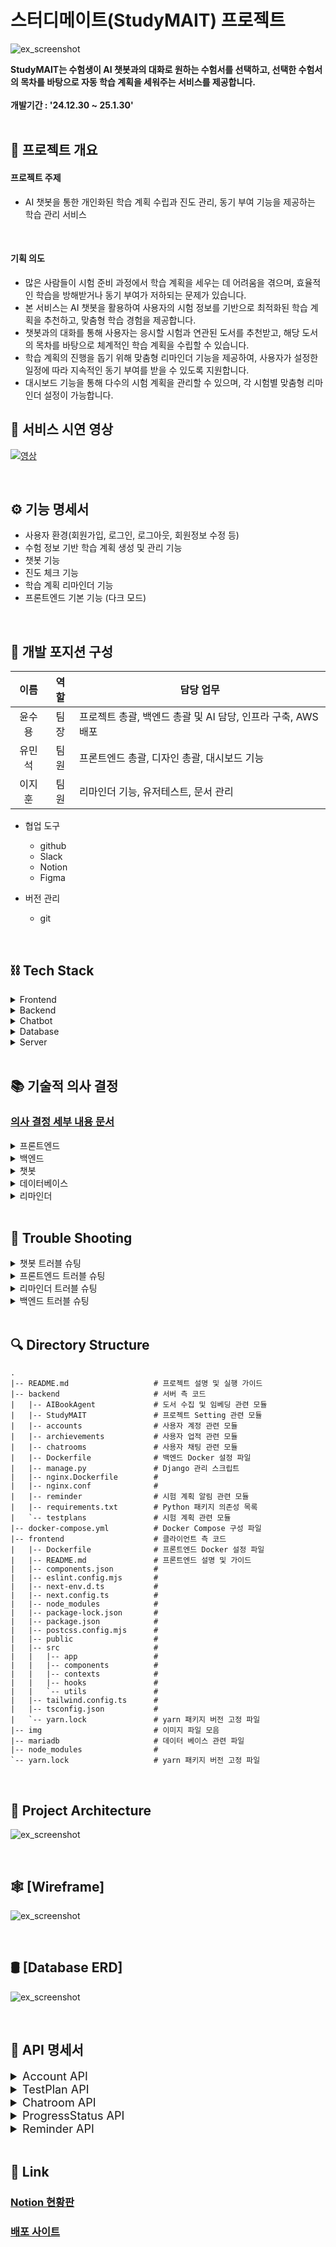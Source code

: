# 스터디메이트(StudyMAIT) 프로젝트

![ex_screenshot](./img/main.png)
<summary style="font-weight:bold;">
  StudyMAIT는 수험생이 AI 챗봇과의 대화로 원하는 수험서를 선택하고, 선택한 수험서의 목차를 바탕으로 자동 학습 계획을 세워주는 서비스를 제공합니다.
</summary>
<br>

<summary style="font-weight:bold;">개발기간 : '24.12.30 ~ 25.1.30'</summary>
<br>

## ****📌 프로젝트 개요****
#### 프로젝트 주제
- AI 챗봇을 통한 개인화된 학습 계획 수립과 진도 관리, 동기 부여 기능을 제공하는 학습 관리 서비스
<br/>

#### 기획 의도
- 많은 사람들이 시험 준비 과정에서 학습 계획을 세우는 데 어려움을 겪으며, 효율적인 학습을 방해받거나 동기 부여가 저하되는 문제가 있습니다.
- 본 서비스는 AI 챗봇을 활용하여 사용자의 시험 정보를 기반으로 최적화된 학습 계획을 추천하고, 맞춤형 학습 경험을 제공합니다.
- 챗봇과의 대화를 통해 사용자는 응시할 시험과 연관된 도서를 추천받고, 해당 도서의 목차를 바탕으로 체계적인 학습 계획을 수립할 수 있습니다.
- 학습 계획의 진행을 돕기 위해 맞춤형 리마인더 기능을 제공하여, 사용자가 설정한 일정에 따라 지속적인 동기 부여를 받을 수 있도록 지원합니다.
- 대시보드 기능을 통해 다수의 시험 계획을 관리할 수 있으며, 각 시험별 맞춤형 리마인더 설정이 가능합니다.


## 🥘 ****서비스 시연 영상****

[![영상](./img/youtube.png)](https://www.youtube.com/watch?v=Yc4KHUYIVYA) 

<br>

## ⚙ ****기능 명세서****

  - 사용자 환경(회원가입, 로그인, 로그아웃, 회원정보 수정 등)
  - 수험 정보 기반 학습 계획 생성 및 관리 기능
  - 챗봇 기능
  - 진도 체크 기능
  - 학습 계획 리마인더 기능
  - 프론트엔드 기본 기능 (다크 모드)

<br>

## 🔨 ****개발 포지션 구성****

| 이름   | 역할  | 담당 업무    |
| :------: | :-----: | -------- |
| 윤수용    | 팀장    | 프로젝트 총괄, 백엔드 총괄 및 AI 담당, 인프라 구축, AWS 배포 |
| 유민석    | 팀원    | 프론트엔드 총괄, 디자인 총괄, 대시보드 기능 |
| 이지훈    | 팀원    | 리마인더 기능, 유저테스트, 문서 관리 |

- 협업 도구
  - github
  - Slack
  - Notion
  - Figma

- 버전 관리
  - git
<br>

## ****⛓ Tech Stack****  

  <details>
    <summary >Frontend</summary>
    <div markdown="1"></div>
  
  - **Next.JS** / **React** : 스터디 플래너이지만 대시보드를 보며 학습 진도를 체크하거나 챗봇과 대화하는 등 사용자와의 상호작용을 중시하므로 동적 웹 구현에 적합하여 사용했습니다.
  - **Typescript** : Next.js에서 사용하는 언어이며, javascript에서 더 나아가 타입을 선언하고 사용하므로 코드 가독성이나 서비스의 안정성 측면에서 더욱 우수한 점을 지니고 있습니다.

  </details>

  <details>
    <summary >Backend</summary>
    <div markdown="2"></div>
  
  - **Django DRF** :
    - Django DRF는 **직관적인 API 설계**를 지원하고, 자동으로 API 문서를 생성하며, Django의 ORM과 긴밀하게 통합되어 빠른 개발이 가능합니다.
    - API 설계 변경이나 유지보수가 쉽고, DRF의 직관적인 직렬화(serialization) 기능을 통해 데이터 검증과 변환이 간편합니다.

  </details>

  <details>
    <summary >Chatbot</summary>
    <div markdown="3"></div>
  
  - **RAG** :
    - 초/중/고 참고서, 외국어, 수험서/자격증, 컴퓨터/모바일 분야에 해당하는 1만 권 이상의 도서들을 알라딘 API를 사용해 그 목차와 함께 임베딩 해 두어, Chatbot의 책 검색에 활용합니다.
  - **Hybrid Search** :
    - 검색 키워드와 검색 결과의 유사성에 대한 점수를 통해 보다 더 효과적인 검색을 진행합니다.

  </details>

  <details>
    <summary >Database</summary>
    <div markdown="4"></div>
  
  - **MariaDB** : 초기 개발은 sqlite로 진행하였고, 속도와 MySQL과의 호환성을 고려해 MariaDB로 변경하였습니다.

  </details>

  <details>
    <summary >Server</summary>
    <div markdown="5"></div>
  
  - **AWS EC2** : 클라우드 가상 서버로 사용하고 있습니다.
  - **Gunicorn**: Django 애플리케이션을 WSGI 서버로 실행하기 위해 Gunicorn을 사용하고 있습니다.
  - **Nginx**: 배포 환경에서 프록시 서버로 사용하고 있으며, 정적 파일 및 보안 설정을 처리하고 있습니다.
  - **Ubuntu :** Nginx와 Gunicorn를 Ubuntu에서 설정하고 관리합니다.

  </details>
 
<br>

## 📚 ****기술적 의사 결정****
### [의사 결정 세부 내용 문서](https://teamsparta.notion.site/0ad41eac039d4577b3207a3e3f7e3e39)

  <details>
    <summary >프론트엔드</summary>
    <div markdown="1"></div>
  
  - 깔끔한 디자인의 ui를 만들기 위해 [shadcn/ui](https://ui.shadcn.com/)를 적용
  - 각 지표를 요소별로 표시해야 하므로 인터페이스를 컴포넌트화하여 관리하기 용이한 Next.js를 채택

  </details>

  <details>
    <summary >백엔드</summary>
    <div markdown="2"></div>
  
  - 프론트엔드와 백엔드를 따로 구현해서 서버 하나에 올리기로 결정
  - 최적화를 위해 django는 별도의 템플릿 구현 없이 rest framework를 사용해서 API 기능만 구현하였다.

  </details>

  <details>
    <summary >챗봇</summary>
    <div markdown="3"></div>
  
  - 알라딘 API를 활용해 도서 정보를 임베딩하여 도서 검색 RAG를 구현
  - 사용자에게 더 알맞은 책을 검색하기 위하여 Hybrid Search 기술을 채택
  - 데이터를 효율적으로 저장하고 활용하기 위해 FAISS Vectorstore을 사용

  </details>

  <details>
    <summary >데이터베이스</summary>
    <div markdown="4"></div>
  
  - 대시보드 기능에서 그 날의 학습 완료 여부를 체크하기 위해 빠르고 안정적인 데이터 송수신이 요구됨
  - MySQL은 데이터 송수신에 빠른 처리 속도를 제공하므로 이를 사용

  </details>

  <details>
    <summary >리마인더</summary>
    <div markdown="5"></div>
  
  - 슬랙봇을 우선 도입하되, 다른 알림 방식을 향후 옵션으로 추가할 수 있도록 확장 가능한 구조로 개발하기로 결정
  - APScheduler를 사용하여 MVP를 구현하고, 이후 확장 단계에서 Celery와 Redis 전환 가능성을 열어두는 것으로 결정

  </details>

<br>

## 🤙 ****Trouble Shooting****

  <details>
    <summary >챗봇 트러블 슈팅</summary>
    <div markdown="1"></div>

  ### 챗봇 도서 검색 기능

  - **도입 이유**  
    - RAG를 활용해 사용자의 질문에 맞는 도서들을 추천하기 위해 도입.

  - **문제 상황**  
    1. 벡터스토어 생성 및 로드 할 때 올바른 경로를 전달받지 못함.  
    2. 벡터스토어를 찾지 못하는 경우에 대한 에러 처리가 되지 않음.

  - **해결 방안**  
    1. 파일이나 디렉토리에 대한 위치를 절대경로로 변환하여 전달.  
    2. 벡터스토어 로드에 실패하는 경우 벡터스토어 생성을 진행한 후 다시 로드 함수로 재호출하는 것으로 해결.

  - **의견 조율**  
    - 사용자가 처음 도서 검색 채팅을 입력했을 때 응답 속도가 느려지긴 하지만 서비스의 유지는 문제가 없음.

  - **의견 결정**  
    - 전체적인 시스템을 고려했을 때 반드시 필요한 기능이며, 속도보다는 안정성에 초점을 두어 조율한 의견대로 코드를 수정.

  ---

  ### 챗봇의 과거 대화 기억 문제

  - **도입 이유**  
    - 사용자와 챗봇의 이전 대화를 참고하여 답변을 생성하기 위해 도입.

  - **문제 상황**  
    - 챗봇 자체에 대화 내용을 기록할 경우 메모리를 사용할 때마다 메모리가 초기화되는 문제가 발생.

  - **해결 방안**  
    - 과거의 대화 기록을 DB에서 불러와서 사용자 질문과 함께 챗봇으로 전달.

  - **의견 조율**  
    - 과거 대화 내역 10개를 불러와 사용자 질문과 함께 묶어서 챗봇으로 전달.

  - **의견 결정**  
    - 과거의 기록을 참고로 학습 기능이 진행되기 때문에 조율한 의견대로 코드를 작성.


  </details>

  <details>
    <summary >프론트엔드 트러블 슈팅</summary>
    <div markdown="1"></div>

  ### 다크 모드 도입

  - **도입 이유**  
    - 대시보드를 켜놓고 사용할 것을 가정했을 때, 어두운 환경에서 공부하는 수험생들을 위해 해당 테마 지원이 필요할 것으로 판단함

  - **문제 상황**  
    - 앱 전역 layout에 ThemeProvider를 이용해서 레이아웃을 감싸고 테마를 변경할 수 있는 버튼을 컴포넌트로 각각 추가하였음.
    - 그러나 정작 대시보드 화면에서는 배치상 문제로 이 버튼이 등장하지 않음.

  - **해결 방안**  
    1. 테마 변경 버튼을 고정 위치에 출력하도록 tailwind css에 absolute 키워드를 사용
    2. 필요한 앱 부분에만 따로 디자인해서 컴포넌트를 삽입

  - **의견 조율**  
    - 사용자가 자주 보게 될 화면은 대시보드 화면, 채팅 화면, 프로필 화면으로 버튼이 필요한 화면 수가 상대적으로 적음.
    - 또한 1안을 채택하게 되면 고정된 위치에 버튼이 나오는 것은 일관성 측면에서는 좋으나다른 UI 요소와 잘 어우러지지 않고 미관을 해치는 경향이 있음.

  - **의견 결정**  
    - 위와 같은 근거로 2안을 채택하고 각 화면마다 아이콘 디자인은 통일한 채로 영역을 따로 설정해 주는 방법으로 해결함.

  ---

  ### 새로고침 시 인증이 무효되는 현상

  - **도입 이유**
    - 대시보드는 서버와의 통신을 하며 데이터를 갱신해야 하므로 일정 주기를 갖고 새로고침되어야 할 수 있음. 그러나 이때 로그인 상태가 풀리며 강제로 다시 로그인 화면으로 리디렉션됨. 이는 사용자 경험을 크게 해치는 결과로 이어지므로 이 문제를 해결하고자 하였음.

  - **문제 상황**  
    - 브라우저에서 새로고침 버튼을 누를 시 어떠한 앱이든 인증 토큰을 유지하지 못한 채로 로그인 화면으로 강제 리디렉션 됨.

  - **해결 방안**  
    - 기존에 access 토큰만을 이용해서 인증하는 상태이므로 새로고침 시 이 토큰은 무효화 됨. 따라서 refresh 토큰을 이용해서 access 토큰 무효 시 이를 재발급 받고 다시 저장한 후 인증을 시도하는 로직을 추가함.
    - 이 과정에서 새로고침 시 로그인 상태에 대하여 변수로 관리하는 것은 어려움이 있으므로 이벤트 발생 시 인증을 진행하는 checkAuth 함수를 추가함.
    - 이후부터는 인증이 필요한 앱마다 useEffect 내에서 checkAuth 함수를 호출하여별도의 상태 관리 없이 페이지 로드 시마다 인증 상태를 확인해 주기만 하면 됨.

  </details>

  <details>
    <summary >리마인더 트러블 슈팅</summary>
    <div markdown="1"></div>

  ### 슬랙봇 알림 기능 도입

  - **도입 이유**  
    - MVP 리마인더 기능 구현에서 웹 푸시 알림과 이메일 알림 방식이 실패하여 대처 방안을 모색. 
    - 슬랙은 서비스 커뮤니케이션의 주요 도구로 이미 쓰이고 있기에, 슬랙봇을 활용한 알림이 사용자 접근성과 구현 용이성 측면에서 적합한 대안으로 판단

  - **문제 상황**  
    <웹 푸시 알림 실패 원인>
    1. 브라우저 간 푸시 알림 호환성 문제
    2. HTTPS 인증서와 Web Push Protocol 설정 과정에서 VAPID KEY 관련하여 이해 못하는 에러 발생

    <이메일 알림 실패 원인>
    1. Celery와 Redis를 스케줄러로 쓰면서 오버엔지니어링으로 판단, 개발 중지
    2. 트러블 슈팅 2번 항목으로 이어짐(APScheduler 도입)

  - **해결 방안**  
    - 슬랙 API를 활용하여 슬랙봇 알림 기능을 구현

    <슬랙봇 구현 방식>
    1. 슬랙 API를 통해 OAuth 인증과 앱 통합 작업 완료
    2. Django와 슬랙 Web API를 연동하여 알림 메시지 전송 로직 구현

    <알림 기능 주요 특징>
    1. 맞춤형 메시지 스타일 
    사용자의 상황과 성향에 맞게 다양한 메시지 스타일과 템플릿을 마련하여 반복적인 알림도 지루하지 않게 받을 수 있음
    2. 유연한 알림 설정
    시험 계획 별로 독립적으로 알림설정(시작 시간, 종료 시간, 알림 간격)을 직접 할 수 있어 개개인의 학습 패턴에 맞춤화

  - **의견 조율**  
    - 웹 푸시 알림은 현재 도입한 기술 스택상 구현이 어려워 이메일 알림을 구현하려고 했지만, 팀 내에서는 슬랙봇 활용에 대해 더 긍정적인 의견을 주었습니다.

    <긍정적 측면>
    1. 슬랙은 팀 협업 도구로 널리 사용중이며 추가 설정이 필요 없음
    2. 슬랙 API는 안정적이고, 구현 및 유지보수 비용이 상대적으로 낮음

    <부정적 측면>
    1. 슬랙 비활용 사용자가 알림을 받지 못하는 한계
    2. 기존 웹 푸시와 이메일 알림보다 익숙하지는 않음

  - **의견 결정**  
    - 슬랙봇을 우선 도입하되, 다른 알림 방식을 향후 옵션으로 추가할 수 있도록 확장 가능한 구조로 개발하기로 결정

    <최종 결정 이유>
    1. 슬랙 사용자 비율이 높아 초기 대응이 용이함
    2. 구현 난이도가 낮고, 개발 속도를 단축할 수 있음
    3. 실패했던 웹 푸시와 이메일 알림의 대안으로 적합하다는 점에 팀 전원 동의
  ---

  ### 스케줄러: Celery와 Redis에서 APScheduler로 변경

  - **도입 이유**  
    - 초기에는 Celery와 Redis를 활용해 리마인더 알림 스케줄링을 구현하려 했으나, 다음과 같은 이유로 APScheduler로 변경

    1. MVP 단계에서 단순성 필요: Celery와 Redis는 MVP 단계에서는 복잡한 설정과 관리가 오히려 비효율적이라고 판단
    2. 개발 시간 절약 필요

  - **문제 상황**  
    <Celery와 Redis 도입 시 문제점>
    1. 설치 및 설정 복잡
    Celery와 Redis를 연동하기 위해 추가적인 설정 작업이 필요했고, 특히 Windows환경에서는 비동기 작업을 관리하는데 예상보다 많은 시간과 노력이 들었음
    2. Redis가 정상 작동하지 않으면 Celery 작업도 실패하는 점이 부담


  - **해결 방안**  
    <APScheduler의 장점>
    1. 간단한 설정
    Python 라이브러리로 설치와 설정이 간편함
    2. 서버 리소스 절감
    Redis와 같은 메시지 브로커가 필요하지 않아 서버 리소스를 절감할 수 있음

    <구현 방식>
    1. Django와 APScheduler를 연동하여 작업 스케줄을 관리
    2. 알림 실패 시 재시도 로직 추가

  - **의견 조율**  
    - Celery/Redis에 비해 간단하고 빠르게 구현할 수 있어 개발 시간과 운영 부담을 줄일 수 있음을 팀원에게 설명

  - **의견 결정**  
    - APScheduler를 사용하여 MVP를 구현하고, 이후 확장 단계에서 Celery와 Redis 전환 가능성을 열어두는 것으로 결정

  </details>

  <details>
    <summary >백엔드 트러블 슈팅</summary>
    <div markdown="1"></div>

  ### 모델 간 순환 참조

  - **도입 이유**  
    - ERD 문서 상 ChatRoom과 TestPlan이 서로 1:1 관계이어야 했음

  - **문제 상황**  
    1. ChatRoom과 TestPlan이 서로를 참조하면서 초기화 순서 문제가 발생
    2. DB에 기존 데이터가 없으면 잠금을 설정할 대상이 없어서, 새로운 chat_id에 대한 첫 번째 TestPlan을 생성 시 select_for_update()가 작동하지 않음

  - **해결 방안**  
    1. 모델 참조를 문자열로 변경하여 순환 참조 문제를 해결
    2. pre_save()를 사용해 TestPlan을 저장하기 전에 DB에 데이터가 없는 경우, plan_id를 1로 설정하고 transaction.atomic()으로 동시성 문제를 방지

  - **의견 조율**  
    - ChatRoom과 TestPlan이 1:1 관계이더라도 어떤 것이 주가 되어야 하는지 의견 조율

  - **의견 결정**  
    - 전체적인 시스템 흐름을 고려할 때 ChatRoom이 주가 되어 TestPlan을 참조하는 방식으로 진행

  ---

  ### 사용자 인증 문제

  - **도입 이유**  
    - 로그인한 유저의 정보가 아닌 타 사용자의 정보를 보면 안되기 때문

  - **문제 상황**  
    - 유저가 로그인에 성공하면 다른 유저들의 정보를 조회, 수정이 가능

  - **해결 방안**  
    - IsOwner Permission class를 작성하여 사용자 인증 문제 해결

  - **의견 조율**  
    - 사용자 인증을 어떤 방식으로 받을 지에 대한 의견 조율

  - **의견 결정**  
    - 위의 해결 방안대로 IsOwner class를 만들어 Permission 검증하는 방식으로 진행

  </details>

<br/>

## 🔍 ****Directory Structure****
```
.
|-- README.md                   # 프로젝트 설명 및 실행 가이드 
|-- backend                     # 서버 측 코드
|   |-- AIBookAgent             # 도서 수집 및 임베딩 관련 모듈
|   |-- StudyMAIT               # 프로젝트 Setting 관련 모듈
|   |-- accounts                # 사용자 계정 관련 모듈
|   |-- archievements           # 사용자 업적 관련 모듈
|   |-- chatrooms               # 사용자 채팅 관련 모듈 
|   |-- Dockerfile              # 백엔드 Docker 설정 파일 
|   |-- manage.py               # Django 관리 스크립트
|   |-- nginx.Dockerfile        # 
|   |-- nginx.conf              #
|   |-- reminder                # 시험 계획 알림 관련 모듈
|   |-- requirements.txt        # Python 패키지 의존성 목록
|   `-- testplans               # 시험 계획 관련 모듈 
|-- docker-compose.yml          # Docker Compose 구성 파일 
|-- frontend                    # 클라이언트 측 코드
|   |-- Dockerfile              # 프론트엔드 Docker 설정 파일 
|   |-- README.md               # 프론트엔드 설명 및 가이드 
|   |-- components.json         # 
|   |-- eslint.config.mjs       # 
|   |-- next-env.d.ts           # 
|   |-- next.config.ts          # 
|   |-- node_modules            # 
|   |-- package-lock.json       # 
|   |-- package.json            # 
|   |-- postcss.config.mjs      # 
|   |-- public                  # 
|   |-- src                     # 
|   |   |-- app                 # 
|   |   |-- components          # 
|   |   |-- contexts            # 
|   |   |-- hooks               # 
|   |   `-- utils               # 
|   |-- tailwind.config.ts      # 
|   |-- tsconfig.json           # 
|   `-- yarn.lock               # yarn 패키지 버전 고정 파일 
|-- img                         # 이미지 파일 모음 
|-- mariadb                     # 데이터 베이스 관련 파일 
|-- node_modules                #
`-- yarn.lock                   # yarn 패키지 버전 고정 파일 
```

<br/>

## 🧱 ****Project Architecture****

![ex_screenshot](./img/project.png)

<br>

## 🕸 ****[Wireframe]****
![ex_screenshot](./img/wireframe.png)

<br>

## 🛢 ****[Database ERD]****

![ex_screenshot](./img/erd.png)


<br>

## 🎯 ****API 명세서**** 


<details>
<summary style="font-size: 18px;">Account API</summary>
<div markdown="1">

![ex_screenshot](./img/api1.png)

</div>
</details>


<details>
<summary style="font-size: 18px;">TestPlan API</summary>
<div markdown="1">

![ex_screenshot](./img/api2.png)

</div>
</details>

<details>
<summary style="font-size: 18px;">Chatroom API</summary> 
<div markdown="1">

![ex_screenshot](./img/api3.png)

</div>
</details>


<details>
<summary style="font-size: 18px;">ProgressStatus API</summary>
<div markdown="1">

![ex_screenshot](./img/api4.png)

</div>
</details>

<details>
<summary style="font-size: 18px;">Reminder API</summary>
<div markdown="1">

![ex_screenshot](./img/api5.png)

</div>
</details>

<br>

## 🔗 ****Link**** 
### [Notion 현황판](https://teamsparta.notion.site/Cbook-go-16c2dc3ef51481d8a985c6c3eb448e18)
### [배포 사이트](http://studymait.today/)
